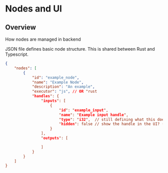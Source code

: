 # Nodes and UI

## Overview

How nodes are managed in backend


JSON file defines basic node structure. This is shared between Rust and Typescript.

```json
{
    "nodes": [
        {
            "id": "example_node",
            "name": "Example Node",
            "description": "An example",
            "executor": "js", // OR "rust
            "handles": {
                "inputs": [
                    {
                        "id": "example_input",
                        "name": "Example input handle",
                        "type": "i32",  // still defining what this does
                        "hidden": false // show the handle in the UI? (useful for having hidden data props) aside: should this be STRICTLY in the UI file, and not in the JSON config?
                    }
                ],
                "outputs": [

                ]
            }
        }
    ]
}
```